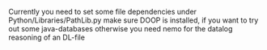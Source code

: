 Currently you need to set some file dependencies under Python/Libraries/PathLib.py
make sure DOOP is installed, if you want to try out some java-databases
otherwise you need nemo for the datalog reasoning of an DL-file
